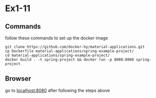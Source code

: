 # Ex1-11

## Commands
follow these commands to set up the docker image
```
git clone https://github.com/docker-hy/material-applications.git
cp Dockerfile material-applications/spring-example-project/
cd material-applications/spring-example-project/
docker build . -t spring-project && docker run -p 8080:8080 spring-project
```

## Browser
go to [localhost:8080](http://localhost:8080/) after following the steps above